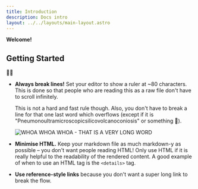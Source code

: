 ```yaml
---
title: Introduction
description: Docs intro
layout: ../../layouts/main-layout.astro
---
```


**Welcome!**

## Getting Started

🧑‍🚀

- **Always break lines!** Set your editor to show a ruler at ~80 characters. This is done so that people who are reading this as a raw file don't have to scroll infinitely.

  This is not a hard and fast rule though. Also, you don't have to break a line for that one last word which overflows (except if it is "Pneumonoultramicroscopicsilicovolcanoconiosis" or something 🤣).

  ![WHOA WHOA WHOA - THAT IS A VERY LONG WORD](https://media.makeameme.org/created/whoa-whoa-whoa-5b8473.jpg)

- **Minimise HTML.** Keep your markdown file as much markdown-y as possible – you don't want people reading HTML! Only use HTML if it is really helpful to the readability of the rendered content. A good example of when to use an HTML tag is the `<details>` tag.

- **Use reference-style links** because you don't want a super long link to break the flow.